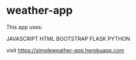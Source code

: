 # weather-app
This app uses:

JAVASCRIPT
HTML
BOOTSTRAP
FLASK
PYTHON


visit https://simpleweather-app.herokuapp.com